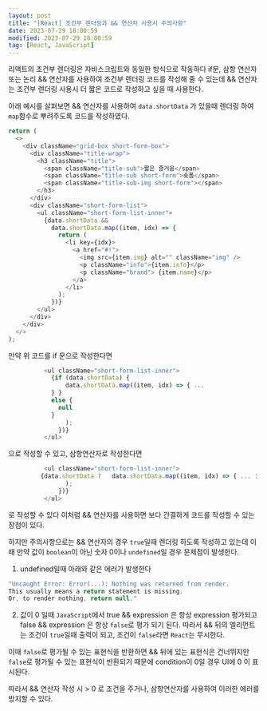 ```yaml
---
layout: post
title: "[React] 조건부 렌더링과 && 연산자 사용시 주의사항"
date: 2023-07-29 18:00:59
modified: 2023-07-29 18:00:59
tag: [React, JavaScript]
---
```


리액트의 조건부 렌더링은 자바스크립트와 동일한 방식으로 작동하다
if문, 삼항 연산자 또는 논리 && 연산자를 사용하여 조건부 렌더링 코드를 작성해 줄 수 있는데
&& 연산자는 조건부 렌더링 사용시 더 짧은 코드로 작성하고 싶을 때 사용한다.

아래 예시를 살펴보면
&& 연산자를 사용하여 `data.shortData` 가 있을때 렌더링 하여 `map`함수로 뿌려주도록 코드를 작성하였다.

```javascript
return (
  <>
    <div className="grid-box short-form-box">
      <div className="title-wrap">
        <h3 className="title">
          <span className="title-sub">짧은 즐거움</span>
          <span className="title-sub short-form">숏폼</span>
          <span className="title-sub-img short-form"></span>
        </h3>
      </div>
      <div className="short-form-list">
        <ul className="short-form-list-inner">
          {data.shortData &&
            data.shortData.map((item, idx) => {
              return (
                <li key={idx}>
                  <a href="#!">
                    <img src={item.img} alt="" className="img" />
                    <p className="info">{item.info}</p>
                    <p className="brand"> {item.name}</p>
                  </a>
                </li>
              );
            })}
        </ul>
      </div>
    </div>
  </>
);
```

만약 위 코드를 if 문으로 작성한다면

```javascript
          <ul className="short-form-list-inner">
            {if (data.shortData) {
                data.shortData.map((item, idx) => { ...
            } }
            else {
              null
            }
                );
              })}
          </ul>
```

으로 작성할 수 있고, 삼항연산자로 작성한다면

```javascript
          <ul className="short-form-list-inner">
         {data.shortData ?   data.shortData.map((item, idx) => { ... : null }
                );
              })}
          </ul>
```

로 작성할 수 있다
이처럼 && 연산자를 사용하면 보다 간결하게 코드를 작성할 수 있는 장점이 있다.

하지만 주의사항으로는 && 연산자의 경우 `true`일때 렌더링 하도록 작성하고 있는데
이때 만약 값이 `boolean`이 아닌 숫자 0이나 `undefined`일 경우 문제점이 발생한다.

1. undefined일때 아래와 같은 에러가 발생한다

```javascript
"Uncaught Error: Error(...): Nothing was returned from render.
This usually means a return statement is missing.
Or, to render nothing, return null."
```

2. 값이 0 일때
   `JavaScript`에서 true && expression 은 항상 expression 평가되고
   false && expression 은 항상 `false`로 평가 되기 된다.
   따라서 && 뒤의 엘리먼트는 조건이 `true`일때 출력이 되고, 조건이 `false`라면 `React`는 무시한다.

이때 `false`로 평가될 수 있는 표현식을 반환하면 && 뒤에 있는 표현식은 건너뛰지만
`false`로 평가될 수 있는 표현식이 반환되기 때문에 condition이 0일 경우 UI에 0 이 표시된다.

따라서 && 연산자 작성 시 > 0 로 조건을 주거나, 삼항연산자를 사용하여 이러한 에러를 방지할 수 있다.
